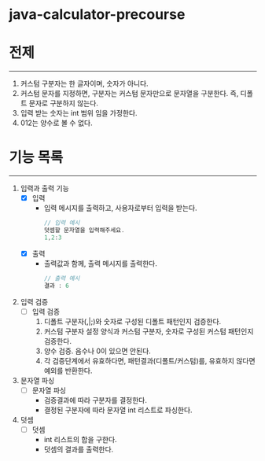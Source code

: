 # java-calculator-precourse

# 전제

---
1. 커스텀 구분자는 한 글자이며, 숫자가 아니다.
2. 커스텀 문자를 지정하면, 구분자는 커스텀 문자만으로 문자열을 구분한다. 즉, 디폴트 문자로 구분하지 않는다.
3. 입력 받는 숫자는 int 범위 임을 가정한다.
4. 012는 양수로 볼 수 없다.

# 기능 목록

---

1. 입력과 출력 기능
    - [x] 입력 
      - 입력 메시지를 출력하고, 사용자로부터 입력을 받는다.
          ```java
          // 입력 예시
          덧셈할 문자열을 입력해주세요.
          1,2:3

    - [x] 출력 
      - 출력값과 함께, 출력 메시지를 출력한다.
          ```java
          // 출력 예시
          결과 : 6

2. 입력 검증
   - [ ] 입력 검증
     1. 디폴트 구분자(,|;)와 숫자로 구성된 디폴트 패턴인지 검증한다.
     2. 커스텀 구분자 설정 양식과 커스텀 구분자, 숫자로 구성된 커스텀 패턴인지 검증한다.
     3. 양수 검증. 음수나 0이 있으면 안된다.
     4. 각 검증단계에서 유효하다면, 패턴결과(디폴트/커스텀)를, 유효하지 않다면 예외를 반환한다.

3. 문자열 파싱
   - [ ] 문자열 파싱
     - 검증결과에 따라 구분자를 결정한다.
     - 결정된 구분자에 따라 문자열 int 리스트로 파싱한다.

4. 덧셈
    - [ ] 덧셈
      - int 리스트의 합을 구한다.
      - 덧셈의 결과를 출력한다.